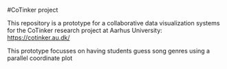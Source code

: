 #CoTinker project

This repository is a prototype for a collaborative data visualization systems for the CoTinker research project at Aarhus University: https://cotinker.au.dk/

This prototype focusses on having students guess song genres using a parallel coordinate plot